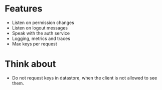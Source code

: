 # Features
* Listen on permission changes
* Listen on logout messages
* Speak with the auth service
* Logging, metrics and traces
* Max keys per request


# Think about
* Do not request keys in datastore, when the client is not allowed to see them.